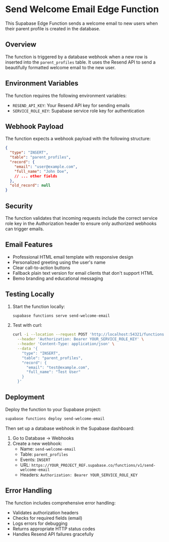# Send Welcome Email Edge Function

This Supabase Edge Function sends a welcome email to new users when their parent profile is created in the database.

## Overview

The function is triggered by a database webhook when a new row is inserted into the `parent_profiles` table. It uses the Resend API to send a beautifully formatted welcome email to the new user.

## Environment Variables

The function requires the following environment variables:

- `RESEND_API_KEY`: Your Resend API key for sending emails
- `SERVICE_ROLE_KEY`: Supabase service role key for authentication

## Webhook Payload

The function expects a webhook payload with the following structure:

```json
{
  "type": "INSERT",
  "table": "parent_profiles",
  "record": {
    "email": "user@example.com",
    "full_name": "John Doe",
    // ... other fields
  },
  "old_record": null
}
```

## Security

The function validates that incoming requests include the correct service role key in the Authorization header to ensure only authorized webhooks can trigger emails.

## Email Features

- Professional HTML email template with responsive design
- Personalized greeting using the user's name
- Clear call-to-action buttons
- Fallback plain text version for email clients that don't support HTML
- Bemo branding and educational messaging

## Testing Locally

1. Start the function locally:
   ```bash
   supabase functions serve send-welcome-email
   ```

2. Test with curl:
   ```bash
   curl -i --location --request POST 'http://localhost:54321/functions/v1/send-welcome-email' \
     --header 'Authorization: Bearer YOUR_SERVICE_ROLE_KEY' \
     --header 'Content-Type: application/json' \
     --data '{
       "type": "INSERT",
       "table": "parent_profiles",
       "record": {
         "email": "test@example.com",
         "full_name": "Test User"
       }
     }'
   ```

## Deployment

Deploy the function to your Supabase project:

```bash
supabase functions deploy send-welcome-email
```

Then set up a database webhook in the Supabase dashboard:

1. Go to Database → Webhooks
2. Create a new webhook:
   - Name: `send-welcome-email`
   - Table: `parent_profiles`
   - Events: `INSERT`
   - URL: `https://YOUR_PROJECT_REF.supabase.co/functions/v1/send-welcome-email`
   - Headers: `Authorization: Bearer YOUR_SERVICE_ROLE_KEY`

## Error Handling

The function includes comprehensive error handling:
- Validates authorization headers
- Checks for required fields (email)
- Logs errors for debugging
- Returns appropriate HTTP status codes
- Handles Resend API failures gracefully